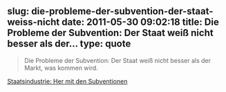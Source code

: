 slug: die-probleme-der-subvention-der-staat-weiss-nicht
date: 2011-05-30 09:02:18
title: Die Probleme der Subvention: Der Staat weiß nicht besser als der...
type: quote
---

> Die Probleme der Subvention: Der Staat weiß nicht besser als der Markt, was kommen wird.

[Staatsindustrie: Her mit den Subventionen](http://www.faz.net/artikel/C31151/staatsindustrie-her-mit-den-subventionen-30389241.html)
